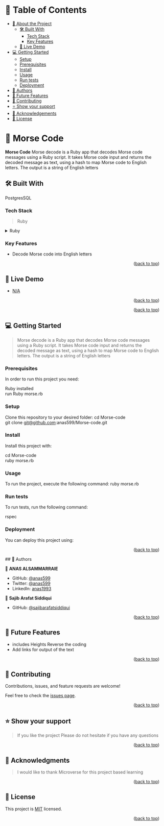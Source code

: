 # 📗 Table of Contents
- [📖 About the Project](#about-project)
  - [🛠 Built With](#built-with)
    - [Tech Stack](#tech-stack)
    - [Key Features](#key-features)
  - [🚀 Live Demo](#live-demo)
- [💻 Getting Started](#getting-started)
  - [Setup](#setup)
  - [Prerequisites](#prerequisites)
  - [Install](#install)
  - [Usage](#usage)
  - [Run tests](#run-tests)
  - [Deployment](#triangular_flag_on_post-deployment)
- [👥 Authors](#authors)
- [🔭 Future Features](#future-features)
- [🤝 Contributing](#contributing)
- [⭐️ Show your support](#support)
- [🙏 Acknowledgements](#acknowledgements)
- [📝 License](#license)

# 📖 Morse Code <a name="about-project"></a>

**Morse Code** Morse decode is a Ruby app that decodes Morse code messages using a Ruby script. It takes Morse code input and returns the decoded message as text, using a hash to map Morse code to English letters. The output is a string of English letters

## 🛠 Built With <a name="built-with"></a>
PostgresSQL
### Tech Stack <a name="tech-stack"></a>

> Ruby


<details>
<summary>Ruby</summary>
  <ul>
    <li><a href="https://www.ruby-lang.org/en/">Ruby</a></li>
  </ul>
</details>

### Key Features <a name="key-features"></a>


- Decode Morse code into English letters

<p align="right">(<a href="#readme-top">back to top</a>)</p>


## 🚀 Live Demo <a name="live-demo"></a>

- [N/A]()

<p align="right">(<a href="#readme-top">back to top</a>)</p>

<p align="right">(<a href="#readme-top">back to top</a>)</p>


## 💻 Getting Started <a name="getting-started"></a>

> Morse decode is a Ruby app that decodes Morse code messages using a Ruby script. It takes Morse code input and returns the decoded message as text, using a hash to map Morse code to English letters. The output is a string of English letters

### Prerequisites

In order to run this project you need:

Ruby installed
  <br>
run Ruby morse.rb

### Setup

Clone this repository to your desired folder:
  cd Morse-code
    <br>
  git clone git@github.com:anas599/Morse-code.git

### Install

Install this project with:

  cd Morse-code
  <br>
  ruby morse.rb


### Usage

To run the project, execute the following command:
  ruby morse.rb


### Run tests

To run tests, run the following command:

rspec
### Deployment

You can deploy this project using:

<p align="right">(<a href="#readme-top">back to top</a>)</p>## 👥 Authors <a name="authors"></a>

👤 **ANAS ALSAMMARRAIE**

- GitHub: [@anas599](https://github.com/anas599)
- Twitter: [@anas599](https://twitter.com/anas599)
- LinkedIn: [anas1993](https://linkedin.com/in/anas1993)

👤 **Sajib Arafat Siddiqui**
- GitHub: [@sajibarafatsiddiqui](https://github.com/sajibarafatsiddiqui)

<p align="right">(<a href="#readme-top">back to top</a>)</p>


## 🔭 Future Features <a name="future-features"></a>
- includes Heights Reverse the coding
-  Add links for output of the text 

<p align="right">(<a href="#readme-top">back to top</a>)</p>


## 🤝 Contributing <a name="contributing"></a>

Contributions, issues, and feature requests are welcome!

Feel free to check the [issues page](../../issues/).


<p align="right">(<a href="#readme-top">back to top</a>)</p>

## ⭐️ Show your support <a name="support"></a>

> If you like the project Please do not hesitate if you have any questions

<p align="right">(<a href="#readme-top">back to top</a>)</p>

## 🙏 Acknowledgments <a name="acknowledgements"></a>

> I would like to thank Microverse for this project based learning

<p align="right">(<a href="#readme-top">back to top</a>)</p>

## 📝 License <a name="license"></a>

This project is [MIT](./LICENSE) licensed.

<p align="right">(<a href="#readme-top">back to top</a>)</p>
